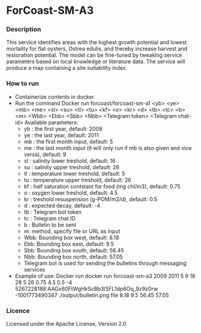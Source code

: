 # ForCoast-SM-A3

### Description

This service identifies areas with the highest growth potential and lowest mortality for flat 
oysters, Ostrea edulis, and thereby increase harvest and restoration potential. The model can be fine-tuned by tweaking service parameters based on local knowledge or literature data. The service will produce a map containing a site suitability index. 

### How to run

* Containerize contents in docker
* Run the command Docker run forcoast/forcoast-sm-a1 &lt;yb> &lt;ye> &lt;mb> &lt;me> &lt;sl> &lt;su> &lt;tl> &lt;tu> &lt;kf> &lt;o> &lt;kr> &lt;d> &lt;tb> &lt;tc> &lt;b> &lt;m> &lt;Wbb> &lt;Ebb> &lt;Sbb> &lt;Nbb> &lt;Telegram token> &lt;Telegram chat-id>
Available parameters:  <br />
  * yb : the first year, default: 2009
  * ye : the last year, default: 2011
  * mb : the first month input, default: 5 
  * me : the last month input (it will only run if mb is also given and vice versa), default: 9 
  * sl : salinity lower treshold, default: 16
  * su : salinity upper treshold, default: 28
  * tl : temperature lower treshold, default: 5 
  * tu : temperature upper treshold, default: 26 
  * kf : half saturation contstant for food (mg chl/m3), default: 0.75 
  * o : oxygen lower treshold, default: 4.5 
  * kr : treshold resuspension (g-POM/m2/d), default: 0.5 
  * d : expected decay, default: -4 
  * tb : Telegram bot token 
  * tc : Telegram chat ID 
  * b : Bulletin to be sent
  * m: method, specify file or URL as input
  * Wbb: Bounding box west, default: 8.18
  * Ebb: Bounding box east, default: 9.5 
  * Sbb: Bounding box south, default: 56.45 
  * Nbb: Bounding box north, default: 57.05 
  * Telegram bot is used for sending the bulletins through messaging services
* Example of use: Docker run docker run forcoast-sm-a3 2009 2011 5 9 16 28 5 26 0.75 4.5 0.5 -4 5267228188:AAGx60FtWgHkScBb3ISFL1dp6Oq_9z9z0rw -1001773490347 ./output/bulletin.png file 8.18 9.5 56.45 57.05

### Licence

Licensed under the Apache License, Version 2.0

